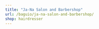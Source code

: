```yaml
---
title: "Ja-Na Salon and Barbershop"
url: /baguio/ja-na-salon-and-barbershop/
shop: hairdresser
---
```


